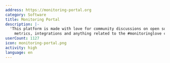 ```yaml
---
address: https://monitoring-portal.org
category: Software
title: Monitoring Portal
description: |-
  'This platform is made with love for community discussions on open source monitoring,
    metrics, integrations and anything related to the #monitoringlove culture.'
userCount: 1127
icon: monitoring-portal.png
activity: high
language: en
---
```

